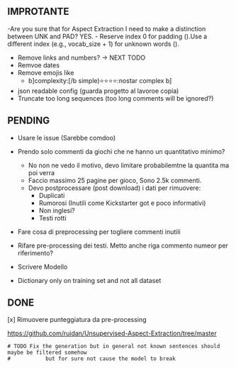## IMPROTANTE
-Are you sure that for Aspect Extraction I need to make a distinction between UNK and PAD? YES. 
    - Reserve index 0 for padding (<PAD>).Use a different index (e.g., vocab_size + 1) for unknown words (<UNK>).


- Remove links and numbers? -> NEXT TODO
- Remvoe dates
- Remove emojis like
    - b]complexity:[/b simple):star::star::star::star::nostar complex b]
- json readable config  (guarda progetto al lavoroe copia)
- Truncate too long sequences (too long comments will be ignored?)
## PENDING

- Usare le issue (Sarebbe comdoo)
- Prendo solo commenti da giochi che ne hanno un quantitativo minimo?
    - No non ne vedo il motivo, devo limitare probabilemtne la quantita ma poi verra
    - Faccio massimo 25 pagine per gioco, Sono 2.5k commenti.
    - Devo postprocessare (post download) i dati per rimuovere:
        - Duplicati
        - Rumorosi (Inutili come Kickstarter got e poco informativi)
        - Non inglesi?
        - Testi rotti
- Fare cosa di preprocessing per togliere commenti inutili

- Rifare pre-processing dei testi. Metto anche riga commento numeor per riferimento?
- Scrivere Modello
- Dictionary only on training set and not all dataset

## DONE

[x] Rimuovere punteggiatura da pre-processing

https://github.com/ruidan/Unsupervised-Aspect-Extraction/tree/master

    # TODO Fix the generation but in general not known sentences should maybe be filtered somehow
    #           but for sure not cause the model to break
